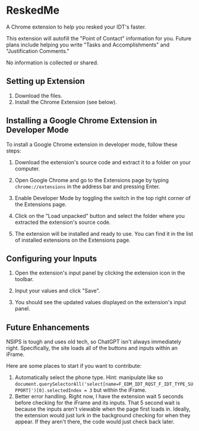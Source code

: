 # ReskedMe
A Chrome extension to help you resked your IDT's faster. 

This extension will autofill the "Point of Contact" information for you. Future plans include helping you write "Tasks and Accomplishments" and "Justification Comments."

No information is collected or shared.

## Setting up Extension
1. Download the files.
2. Install the Chrome Extension (see below).

## Installing a Google Chrome Extension in Developer Mode

To install a Google Chrome extension in developer mode, follow these steps:

1. Download the extension's source code and extract it to a folder on your computer.

2. Open Google Chrome and go to the Extensions page by typing `chrome://extensions` in the address bar and pressing Enter.

3. Enable Developer Mode by toggling the switch in the top right corner of the Extensions page.

4. Click on the "Load unpacked" button and select the folder where you extracted the extension's source code.

5. The extension will be installed and ready to use. You can find it in the list of installed extensions on the Extensions page.

## Configuring your Inputs

1. Open the extension's input panel by clicking the extension icon in the toolbar.

2. Input your values and click "Save".

3. You should see the updated values displayed on the extension's input panel.

## Future Enhancements
NSIPS is tough and uses old tech, so ChatGPT isn't always immediately right. Specifically, the site loads all of the buttons and inputs within an iFrame. 

Here are some places to start if you want to contribute:
1. Automatically select the phone type. Hint: manipulate like so `document.querySelectorAll('select[name=F_EDM_IDT_RQST_F_IDT_TYPE_SUPPORT]')[0].selectedIndex = 3` but within the iFrame.
2. Better error handling. Right now, I have the extension wait 5 seconds before checking for the iFrame and its inputs. That 5 second wait is because the inputs aren't viewable when the page first loads in. Ideally, the extension would just lurk in the background checking for when they appear. If they aren't there, the code would just check back later.

